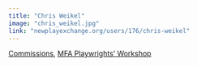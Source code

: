 ```yaml
---
title: "Chris Weikel"
image: "chris_weikel.jpg"
link: "newplayexchange.org/users/176/chris-weikel"
---
```


[Commissions](/programs/commissions), [MFA Playwrights’ Workshop](/programs/mfa-playwrights-workshop)
